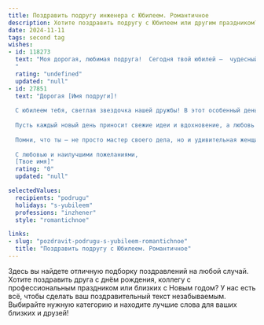 ```yaml
---
title: Поздравить подругу инженера с Юбилеем. Романтичное
description: Хотите поздравить подругу с Юбилеем или другим праздником? Наш ИИ создаст незабываемое поздравление, а вы обязательно выделитесь среди других.  
date: 2024-11-11
tags: second tag
wishes:
- id: 118273
  text: "Моя дорогая, любимая подруга!  Сегодня твой юбилей –  чудесный праздник,  сияющий, как твои умные глаза, наполненные  глубиной и светом.  Ты – невероятная женщина, талантливый инженер,  твоя сила и  преданность делу восхищают.  Но ещё больше меня восхищает твоя  нежность, доброта и  искренность.  Пусть  твоя жизнь будет  наполнена  счастьем,  любовью и  яркими красками, как  самый  завораживающий  закат.  С юбилеем, моя дорогая!  Целую тебя крепко-крепко!
  "
  rating: "undefined"
  updated: "null"
- id: 27851
  text: "Дорогая [Имя подруги]!
  
  С юбилеем тебя, светлая звездочка нашей дружбы! В этот особенный день хочу поздравить тебя с тем чудесным этапом жизни, в который ты вступаешь. Ты, как настоящий инженер, создаешь не только удивительные проекты, но и теплые моменты вокруг себя, наполняя наш мир светом и гармонией.
  
  Пусть каждый новый день приносит свежие идеи и вдохновение, а любовь и счастье станут твоими верными спутниками. Желаю, чтобы каждый твой замысел становился реальностью, а мечты, как мосты, соединяли тебя с новыми вершинами.
  
  Помни, что ты — не просто мастер своего дела, но и удивительная женщина, которая своей красотой и умом украшает этот мир. Пусть твоя жизнь будет полна ярких событий, искренних чувств и настоящего счастья!
  
  С любовью и наилучшими пожеланиями,
  [Твое имя]"
  rating: "0"
  updated: "null"

selectedValues:
  recipients: "podrugu"
  holidays: "s-yubileem"
  professions: "inzhener"
  style: "romantichnoe"

links:
- slug: "pozdravit-podrugu-s-yubileem-romantichnoe"
  title: "Поздравить подругу с Юбилеем. Романтичное"
---
```


Здесь вы найдете отличную подборку поздравлений на любой случай. 
Хотите поздравить друга с днём рождения, коллегу с профессиональным праздником или близких с Новым годом? У нас есть всё, чтобы сделать ваш поздравительный текст незабываемым. Выбирайте нужную категорию и находите лучшие слова для ваших близких и друзей!
